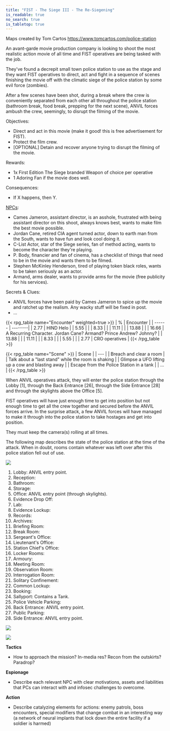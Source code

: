 ```yaml
---
title: "FIST - The Siege III - The Re-Siegening"
is_readable: true
no_search: true
is_tabletop: true
---
```


Maps created by Tom Cartos https://www.tomcartos.com/police-station

An avant-garde movie production company is looking to shoot the most realistic action movie of all time and FIST operatives are being tasked with the job.

<!--more-->

They've found a decrepit small town police station to use as the stage and they want FIST operatives to direct, act and fight in a sequence of scenes finishing the movie off with the climatic siege of the police station by some evil force (zombies).

After a few scenes have been shot, during a break where the crew is conveniently separated from each other all throughout the police station (bathroom break, food break, prepping for the next scene), ANVIL forces ambush the crew, seemingly, to disrupt the filming of the movie.


Objectives:
- Direct and act in this movie (make it good! this is free advertisement for FIST).
- Protect the film crew.
- [OPTIONAL] Detain and recover anyone trying to disrupt the filming of the movie.

Rewards:
- 1x First Edition The Siege branded Weapon of choice per operative
- 1 Adoring Fan if the movie does well.

Consequences:
- If X happens, then Y.

[NPCs](/tabletop/fist/npcs):
- Cames Jameron, assistant director, is an asshole, frustrated with being assistant director on this shoot, always knows best, wants to make film the best movie possible.
- Jordan Cane, retired CIA agent turned actor, down to earth man from the South, wants to have fun and look cool doing it.
- C-List Actor, star of the Siege series, fan of method acting, wants to become the character they're playing.
- P. Body, financier and fan of cinema, has a checklist of things that need to be in the movie and wants them to be filmed.
- Stephen McKinley Henderson, tired of playing token black roles, wants to be taken seriously as an actor.
- Armand, arms dealer, wants to provide arms for the movie (free publicity for his services).

Secrets & Clues:
- ANVIL forces have been paid by Cames Jameron to spice up the movie and ratchet up the realism. Any wacky stuff will be fixed in post.
- ...

{{< rpg_table name="Encounter" weighted=true >}}
| % | Encounter |
| ------ | --------|
| 2.77 | HIND Helo |
| 5.55 |  |
| 8.33 |   |
| 11.11 |  |
| 13.88 | |
| 16.66 | A Recurring Character. Jordan Cane? Armand? Prince Andrew? Johnny? |
| 13.88 |  |
| 11.11 |  |
| 8.33 |  |
| 5.55 |  |
| 2.77 | CRO operatives |
{{< /rpg_table >}}

{{< rpg_table name="Scene" >}}
| Scene |
| ---   |
| Breach and clear a room |
| Talk about a "last stand" while the room is shaking |
| Glimpse a UFO lifting up a cow and blasting away |
| Escape from the Police Station in a tank |
| ... |
{{< /rpg_table >}}

When ANVIL operatives attack, they will enter the police station through the Lobby [1], through the Back Entrance [26], through the Side Entrance [28] and through the skylights above the Office [5].

FIST operatives will have just enough time to get into position but not enough time to get all the crew together and secured before the ANVIL forces arrive. In the surprise attack, a few ANVIL forces will have managed to make it through into the police station to take hostages and get into position.

They must keep the camera(s) rolling at all times.

The following map describes the state of the police station at the time of the attack. When in doubt, rooms contain whatever was left over after this police station fell out of use.

![](/img/tabletop/fist/police_station_legend.jpg)

1. Lobby: ANVIL entry point.
2. Reception:
3. Bathroom:
4. Storage:
5. Office: ANVIL entry point (through skylights).
6. Evidence Drop Off:
7. Lab:
8. Evidence Lockup:
9. Records:
10. Archives:
11. Briefing Room:
12. Break Room:
13. Sergeant's Office:
14. Lieutenant's Office:
15. Station Chief's Office:
16. Locker Rooms:
17. Armoury:
18. Meeting Room:
19. Observation Room:
20. Interrogation Room:
21. Solitary Confinement:
22. Common Lockup:
23. Booking:
24. Sallyport: Contains a Tank.
25. Police Vehicle Parking:
26. Back Entrance: ANVIL entry point.
27. Public Parking:
28. Side Entrance: ANVIL entry point.

![](/img/tabletop/fist/police_station.jpg)


![](/img/tabletop/fist/police_station_roof.jpg)


**Tactics**

- How to approach the mission? In-media res? Recon from the outskirts? Paradrop?

**Espionage**

- Describe each relevant NPC with clear motivations, assets and liabilities that PCs can interact with and infosec challenges to overcome. 

**Action**

- Describe catalyzing elements for actions: enemy patrols, boss encounters, special modifiers that change combat in an interesting way (a network of neural implants that lock down the entire facility if a soldier is harmed)
